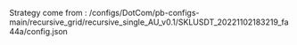 Strategy come from : /configs/DotCom/pb-configs-main/recursive_grid/recursive_single_AU_v0.1/SKLUSDT_20221102183219_fa44a/config.json